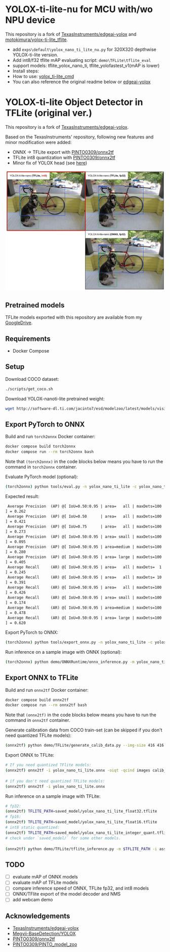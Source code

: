 # YOLOX-ti-lite-nu for MCU with/wo NPU device
 This repository is a fork of [TexasInstruments/edgeai-yolox](https://github.com/TexasInstruments/edgeai-yolox) and [motokimura/yolox-ti-lite_tflite](https://github.com/motokimura/yolox-ti-lite_tflite).

 - add `exps\default\yolox_nano_ti_lite_nu.py` for 320X320 depthwise YOLOX-ti-lite version.
 - Add int8/f32 tflite mAP evaluating script: `demo\TFLite\tflite_eval` 
 - support models: tflite_yolox_nano_ti, tflite_yolofastest_v1(mAP is lower)
 - Install steps:
 - How to use: [yolox_ti-lite_cmd](https://github.com/MaxCYCHEN/yolox-ti-lite_tflite_int8/blob/main/tflite_yolox_nano_ti/yolox_ti-lite_cmd.txt)
 - You can also reference the original readme below or [edgeai-yolox](https://github.com/TexasInstruments/edgeai-yolox)

# YOLOX-ti-lite Object Detector in TFLite (original ver.)

This repository is a fork of [TexasInstruments/edgeai-yolox](https://github.com/TexasInstruments/edgeai-yolox).

Based on the TexasInstruments' repository, following new features and minor modification were added:
- ONNX -> TFLite export with [PINTO0309/onnx2tf](https://github.com/PINTO0309/onnx2tf)
- TFLite int8 quantization with [PINTO0309/onnx2tf](https://github.com/PINTO0309/onnx2tf)
- Minor fix of YOLOX head (see [here](https://github.com/motokimura/edgeai-yolox/blob/bb45abd0a34b2e09df08755f24dff61877860d49/yolox/models/yolo_head.py#L189-L200))

<img src="assets/demo_tflite.png" width="800">


## Pretrained models

TFLite models exported with this repository are available from my [GoogleDrive](https://drive.google.com/drive/folders/1-FFT0CivxKLUHIRVY6Qdl8wKHb1Pb9rH).

## Requirements

- Docker Compose

## Setup

Download COCO dataset:

```bash
./scripts/get_coco.sh
```

Download YOLOX-nanoti-lite pretrained weight:

```bash
wget http://software-dl.ti.com/jacinto7/esd/modelzoo/latest/models/vision/detection/coco/edgeai-yolox/yolox_nano_ti_lite_26p1_41p8_checkpoint.pth
```

## Export PyTorch to ONNX

Build and run `torch2onnx` Docker container:

```bash
docker compose build torch2onnx
docker compose run --rm torch2onnx bash
```

Note that `(torch2onnx)` in the code blocks below means you have to run the command in `torch2onnx` container.

Evaluate PyTorch model (optional):

```bash
(torch2onnx) python tools/eval.py -n yolox_nano_ti_lite -c yolox_nano_ti_lite_26p1_41p8_checkpoint.pth --conf 0.001
```

Expected result:

```
 Average Precision  (AP) @[ IoU=0.50:0.95 | area=   all | maxDets=100 ] = 0.262
 Average Precision  (AP) @[ IoU=0.50      | area=   all | maxDets=100 ] = 0.421
 Average Precision  (AP) @[ IoU=0.75      | area=   all | maxDets=100 ] = 0.273
 Average Precision  (AP) @[ IoU=0.50:0.95 | area= small | maxDets=100 ] = 0.095
 Average Precision  (AP) @[ IoU=0.50:0.95 | area=medium | maxDets=100 ] = 0.280
 Average Precision  (AP) @[ IoU=0.50:0.95 | area= large | maxDets=100 ] = 0.405
 Average Recall     (AR) @[ IoU=0.50:0.95 | area=   all | maxDets=  1 ] = 0.245
 Average Recall     (AR) @[ IoU=0.50:0.95 | area=   all | maxDets= 10 ] = 0.391
 Average Recall     (AR) @[ IoU=0.50:0.95 | area=   all | maxDets=100 ] = 0.426
 Average Recall     (AR) @[ IoU=0.50:0.95 | area= small | maxDets=100 ] = 0.174
 Average Recall     (AR) @[ IoU=0.50:0.95 | area=medium | maxDets=100 ] = 0.478
 Average Recall     (AR) @[ IoU=0.50:0.95 | area= large | maxDets=100 ] = 0.620
```

Export PyTorch to ONNX:

```bash
(torch2onnx) python tools/export_onnx.py -n yolox_nano_ti_lite -c yolox_nano_ti_lite_26p1_41p8_checkpoint.pth --output-name yolox_nano_ti_lite.onnx
```

Run inference on a sample image with ONNX (optional):

```bash
(torch2onnx) python demo/ONNXRuntime/onnx_inference.py -m yolox_nano_ti_lite.onnx -i assets/dog.jpg -o tmp/onnx/ -s 0.6 --input_shape 416,416 
```

## Export ONNX to TFLite

Build and run `onnx2tf` Docker container:

```bash
docker compose build onnx2tf
docker compose run --rm onnx2tf bash
```

Note that `(onnx2tf)` in the code blocks below means you have to run the command in `onnx2tf` container.

Generate calibration data from COCO train-set (can be skipped if you don't need quantized TFLite models):

```bash
(onnx2tf) python demo/TFLite/generate_calib_data.py --img-size 416 416 --n-img 200 -o calib_data_416x416_n200.npy
```

Export ONNX to TFLite:

```bash
# If you need quantized TFlite models:
(onnx2tf) onnx2tf -i yolox_nano_ti_lite.onnx -oiqt -qcind images calib_data_416x416_n200.npy "[[[[0,0,0]]]]" "[[[[1,1,1]]]]"

# if you don't need quantized TFLite models:
(onnx2tf) onnx2tf -i yolox_nano_ti_lite.onnx
```

Run inference on a sample image with TFLite:

```bash
# fp32:
(onnx2tf) TFLITE_PATH=saved_model/yolox_nano_ti_lite_float32.tflite
# fp16:
(onnx2tf) TFLITE_PATH=saved_model/yolox_nano_ti_lite_float16.tflite
# int8 static quantized:
(onnx2tf) TFLITE_PATH=saved_model/yolox_nano_ti_lite_integer_quant.tflite
# check under `saved_model/` for some other models.

(onnx2tf) python demo/TFLite/tflite_inference.py -m $TFLITE_PATH -i assets/dog.jpg -o tmp/tflite/ -s 0.6
```

## TODO

- [ ] evaluate mAP of ONNX models
- [ ] evaluate mAP of TFLite models
- [ ] compare inference speed of ONNX, TFLite fp32, and int8 models
- [ ] ONNX/TFlite export of the model decoder and NMS
- [ ] add webcam demo

## Acknowledgements

- [TexasInstruments/edgeai-yolox](https://github.com/TexasInstruments/edgeai-yolox)
- [Megvii-BaseDetection/YOLOX](https://github.com/Megvii-BaseDetection/YOLOX)
- [PINTO0309/onnx2tf](https://github.com/PINTO0309/onnx2tf)
- [PINTO0309/PINTO_model_zoo](https://github.com/PINTO0309/PINTO_model_zoo)
